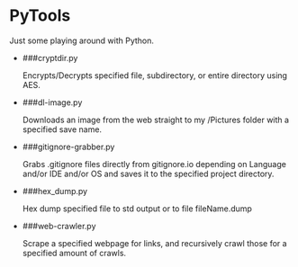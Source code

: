 PyTools
=======

Just some playing around with Python.

* ###cryptdir.py

    Encrypts/Decrypts specified file, subdirectory, or entire directory using AES.

* ###dl-image.py
    
    Downloads an image from the web straight to my /Pictures folder with a specified save name.

* ###gitignore-grabber.py

    Grabs .gitignore files directly from gitignore.io depending on Language and/or IDE and/or OS and saves it to the specified project directory.

* ###hex_dump.py

    Hex dump specified file to std output or to file fileName.dump

* ###web-crawler.py
    
    Scrape a specified webpage for links, and recursively crawl those for a specified amount of crawls.

